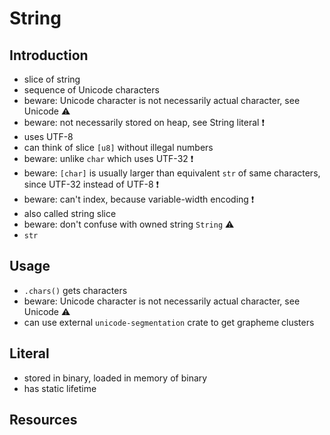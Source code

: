 # String



## Introduction

- slice of string
- sequence of Unicode characters
- beware: Unicode character is not necessarily actual character, see Unicode ⚠️
- beware: not necessarily stored on heap, see String literal ❗️
- uses UTF-8
- can think of slice `[u8]` without illegal numbers
- beware: unlike `char` which uses UTF-32 ❗️
- beware: `[char]` is usually larger than equivalent `str` of same characters, since UTF-32 instead of UTF-8 ❗️
- beware: can't index, because variable-width encoding ❗️
- also called string slice
- beware: don't confuse with owned string `String` ⚠️
- `str`



## Usage

- `.chars()` gets characters
- beware: Unicode character is not necessarily actual character, see Unicode ⚠️
- can use external `unicode-segmentation` crate to get grapheme clusters



## Literal

- stored in binary, loaded in memory of binary
- has static lifetime



## Resources

